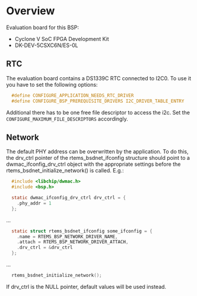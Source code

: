 Overview
========
Evaluation board for this BSP: 
- Cyclone V SoC FPGA Development Kit
- DK-DEV-5CSXC6N/ES-0L

RTC
---
The evaluation board contains a DS1339C RTC connected to I2C0. To use it you
have to set the following options:

```c
  #define CONFIGURE_APPLICATION_NEEDS_RTC_DRIVER
  #define CONFIGURE_BSP_PREREQUISITE_DRIVERS I2C_DRIVER_TABLE_ENTRY
```

Additional there has to be one free file descriptor to access the i2c. Set the
`CONFIGURE_MAXIMUM_FILE_DESCRIPTORS` accordingly.


Network
-------
The default PHY address can be overwritten by the application. To do this, the
drv_ctrl pointer of the rtems_bsdnet_ifconfig structure should point to a
dwmac_ifconfig_drv_ctrl object with the appropriate settings before the
rtems_bsdnet_initialize_network() is called. E.g.:

```c
  #include <libchip/dwmac.h>
  #include <bsp.h>

  static dwmac_ifconfig_drv_ctrl drv_ctrl = {
    .phy_addr = 1
  };
```

  ...

```c
  static struct rtems_bsdnet_ifconfig some_ifconfig = {
    .name = RTEMS_BSP_NETWORK_DRIVER_NAME,
    .attach = RTEMS_BSP_NETWORK_DRIVER_ATTACH,
    .drv_ctrl = &drv_ctrl
  };
```
  ...

```c
  rtems_bsdnet_initialize_network();
```

If drv_ctrl is the NULL pointer, default values will be used instead.
